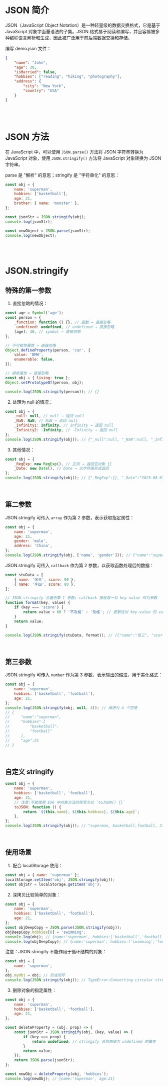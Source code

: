 # JSON 简介

JSON（JavaScript Object Notation）是一种轻量级的数据交换格式，它是基于 JavaScript 对象字面量语法的子集。JSON 格式易于阅读和编写，并且容易被多种编程语言解析和生成，因此被广泛用于前后端数据交换和存储。

编写 demo.json 文件：

```json
{
    "name": "John",
    "age": 30,
    "isMarried": false,
    "hobbies": ["reading", "hiking", "photography"],
    "address": {
        "city": "New York",
        "country": "USA"
    }
}
```

<br><br>

# JSON 方法

在 JavaScript 中，可以使用 `JSON.parse()` 方法将 JSON 字符串转换为 JavaScript 对象，使用 `JSON.stringify()` 方法将 JavaScript 对象转换为 JSON 字符串。

parse 是 "解析" 的意思；stringify 是 "字符串化" 的意思：

```js
const obj = {
    name: 'superman',
    hobbies: ['basketball'],
    age: 21,
    brother: { name: 'monster' },
};

const jsonStr = JSON.stringify(obj);
console.log(jsonStr);

const newObject = JSON.parse(jsonStr);
console.log(newObject);
```

<br><br>

# JSON.stringify

## 特殊的第一参数

1.  直接忽略的情况：

```js
const age = Symbol('age');
const person = {
    _function: function () {}, // 函数 → 直接忽略
    _undefined: undefined, // undefined → 直接忽略
    [age]: 30, // symbol → 直接忽略
};

// 不可枚举属性 → 直接忽略
Object.defineProperty(person, 'car', {
    value: 'BMW',
    enumerable: false,
});

// 继承属性 → 直接忽略
const obj = { living: true };
Object.setPrototypeOf(person, obj);

console.log(JSON.stringify(person)); // {}
```

2.  处理为 null 的情况：

```js
const obj = {
    _null: null, // null → 返回 null
    _NaN: NaN, // NaN → 返回 null
    _Infinity1: Infinity, // Infinity → 返回 null
    _Infinity2: -Infinity, // -Infinity → 返回 null
};
console.log(JSON.stringify(obj)); // {"_null":null, "_NaN":null, "_Infinity1":null, "_Infinity2":null}
```

3.  其他情况：

```js
const obj = {
    _RegExp: new RegExp(), // 正则 → 返回空对象 {}
    _Date: new Date(), // Date → 以字符串形式返回
};
console.log(JSON.stringify(obj)); // {"_RegExp":{}, "_Date":"2023-08-01T03:10:18.011Z"}
```

<br>

## 第二参数

JSON.stringify 可传入 `array` 作为第 2 参数，表示获取指定属性：

```js
const obj = {
    name: 'superman',
    age: 21,
    gender: 'male',
    address: 'China',
};
console.log(JSON.stringify(obj, ['name', 'gender'])); // {"name":"superman", "gender":"male"}
```

JSON.stringify 可传入 `callback` 作为第 2 参数，以获取函数处理后的数据：

```js
const stuData = [
    { name: '张三', score: 90 },
    { name: '李四', score: 80 },
];

// JSON.stringify 会遍历第 1 参数; callback 接收每一对 key-value 作为参数
function format(key, value) {
    if (key === 'score') {
        return value < 60 ? '不及格' : '及格'; // 更新这对 key-value 的 value
    }
    return value;
}

console.log(JSON.stringify(stuData, format)); // [{"name":"张三", "score":"及格"}, {"name":"李四", "score":"及格"}]
```

<br>

## 第三参数

JSON.stringify 可传入 `number` 作为第 3 参数，表示输出的缩进，用于美化格式：

```js
const obj = {
    name: 'superman',
    hobbies: ['basketball', 'football'],
    age: 21,
};
console.log(JSON.stringify(obj, null, 4)); // 缩进为 4 个空格
// {
//     "name":"superman",
//     "hobbies":[
//         "basketball",
//         "football"
//     ],
//     "age":21
// }
```

<br>

## 自定义 stringify

```js
const obj = {
    name: 'superman',
    hobbies: ['basketball', 'football'],
    age: 21,
    // 注意:不能使用 ES6 中对象方法的简写方式 `toJSON() {}`
    toJSON: function () {
        return `${this.name}, ${this.hobbies}, ${this.age}`;
    },
};
console.log(JSON.stringify(obj)); // "superman, basketball,football, 21"
```

<br>

## 使用场景

1.  配合 localStorage 使用：

```js
const obj = { name: 'superman' };
localStorage.setItem('obj', JSON.stringify(obj));
const objStr = localStorage.getItem('obj');
```

2.  深拷贝比较简单的对象：

```js
const obj = {
    name: 'superman',
    hobbies: ['basketball', 'football'],
    age: 21,
};
const objDeepCopy = JSON.parse(JSON.stringify(obj));
objDeepCopy.hobbies[0] = 'swimming';
console.log(obj); // {name:'superman', hobbies:['basketball','football'], age:21}
console.log(objDeepCopy); // {name:'superman', hobbies:['swimming','football'], age:21}
```

注意：JSON.stringify 不能作用于循环结构的对象：

```js
const obj = {
    name: 'superman',
};
obj.myObj = obj; // 形成闭环
console.log(JSON.stringify(obj)); // TypeError:Converting circular structure to JSON
```

3.  删除对象的指定属性：

```js
const obj = {
    name: 'superman',
    hobbies: ['basketball', 'football'],
    age: 21,
};

const deleteProperty = (obj, prop) => {
    const jsonStr = JSON.stringify(obj, (key, value) => {
        if (key === prop) {
            return undefined; // stringify 会忽略值为 undefined 的属性
        }
        return value;
    });
    return JSON.parse(jsonStr);
};

const newObj = deleteProperty(obj, 'hobbies');
console.log(newObj); // {name:'superman', age:21}
```

<br>
